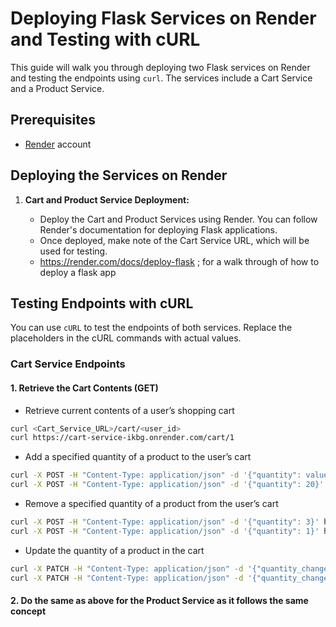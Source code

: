 # Deploying Flask Services on Render and Testing with cURL

This guide will walk you through deploying two Flask services on Render and testing the endpoints using `curl`. The services include a Cart Service and a Product Service.

## Prerequisites

- [Render](https://render.com/) account

## Deploying the Services on Render

1. **Cart and Product Service Deployment:**

   - Deploy the Cart and Product Services using Render. You can follow Render's documentation for deploying Flask applications.
   - Once deployed, make note of the Cart Service URL, which will be used for testing.
   - https://render.com/docs/deploy-flask ; for a walk through of how to deploy a flask app


## Testing Endpoints with cURL

You can use `cURL` to test the endpoints of both services. Replace the placeholders in the cURL commands with actual values.

### Cart Service Endpoints

#### 1. Retrieve the Cart Contents (GET)

- Retrieve current contents of a user’s shopping cart
```bash
curl <Cart_Service_URL>/cart/<user_id>
curl https://cart-service-ikbg.onrender.com/cart/1 
```

- Add a specified quantity of a product to the user’s cart
```bash
curl -X POST -H "Content-Type: application/json" -d '{"quantity": value}' <Cart_Service_URL>/cart/<user_id>/add/<product_id>
curl -X POST -H "Content-Type: application/json" -d '{"quantity": 20}' https://cart-service-ikbg.onrender.com/cart/1/add/1
```

- Remove a specified quantity of a product from the user’s cart
```bash
curl -X POST -H "Content-Type: application/json" -d '{"quantity": 3}' https://your-cart-service-url.com/cart/1/add/5
curl -X POST -H "Content-Type: application/json" -d '{"quantity": 1}' https://cart-service-ikbg.onrender.com/cart/1/remove/1
```

- Update the quantity of a product in the cart
```bash
curl -X PATCH -H "Content-Type: application/json" -d '{"quantity_change": 5}' <Cart_Service_URL>/cart/update_product_quantity/<product_id>
curl -X PATCH -H "Content-Type: application/json" -d '{"quantity_change": 5}' https://cart-service-ikbg.onrender.com/cart/update_product_quantity/1
```

#### 2. Do the same as above for the Product Service as it follows the same concept
